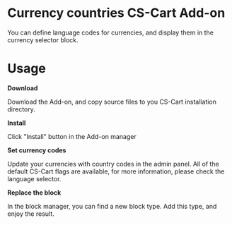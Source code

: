 Currency countries CS-Cart Add-on
=================================

You can define language codes for currencies, and display them in the currency selector block.

Usage
=========

**Download**

Download the Add-on, and copy source files to you CS-Cart installation directory.

**Install**

Click "Install" button in the Add-on manager

**Set currency codes**

Update your currencies with country codes in the admin panel.
All of the default CS-Cart flags are available, for more information, please check the language selector.

**Replace the block**

In the block manager, you can find a new block type. Add this type, and enjoy the result.
